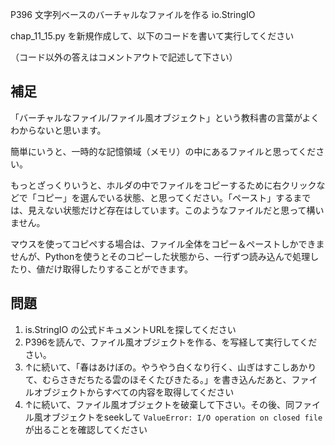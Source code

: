 P396 文字列ベースのバーチャルなファイルを作る io.StringIO

chap_11_15.py を新規作成して、以下のコードを書いて実行してください

（コード以外の答えはコメントアウトで記述して下さい）

## 補足

「バーチャルなファイル/ファイル風オブジェクト」という教科書の言葉がよくわからないと思います。

簡単にいうと、一時的な記憶領域（メモリ）の中にあるファイルと思ってください。

もっとざっくりいうと、ホルダの中でファイルをコピーするために右クリックなどで「コピー」を選んでいる状態、と思ってください。「ペースト」するまでは、見えない状態だけど存在はしています。このようなファイルだと思って構いません。

マウスを使ってコピペする場合は、ファイル全体をコピー＆ペーストしかできませんが、Pythonを使うとそのコピーした状態から、一行ずつ読み込んで処理したり、値だけ取得したりすることができます。

## 問題
1. is.StringIO の公式ドキュメントURLを探してください
1. P396を読んで、ファイル風オブジェクトを作る、を写経して実行してください。
1. ↑に続いて、「春はあけぼの。やうやう白くなり行く、山ぎはすこしあかりて、むらさきだちたる雲のほそくたびきたる。」を書き込んだあと、ファイルオブジェクトからすべての内容を取得してください
1. ↑に続いて、ファイル風オブジェクトを破棄して下さい。その後、同ファイル風オブジェクトをseekして `ValueError: I/O operation on closed file` が出ることを確認してください
